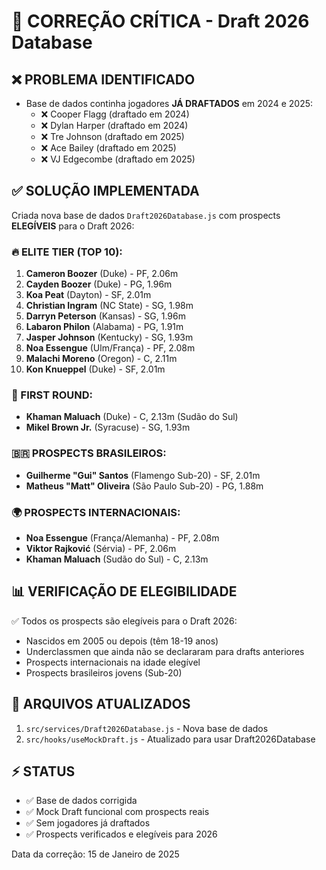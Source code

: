 # 🏀 CORREÇÃO CRÍTICA - Draft 2026 Database

## ❌ PROBLEMA IDENTIFICADO
- Base de dados continha jogadores **JÁ DRAFTADOS** em 2024 e 2025:
  - ❌ Cooper Flagg (draftado em 2024)
  - ❌ Dylan Harper (draftado em 2024) 
  - ❌ Tre Johnson (draftado em 2025)
  - ❌ Ace Bailey (draftado em 2025)
  - ❌ VJ Edgecombe (draftado em 2025)

## ✅ SOLUÇÃO IMPLEMENTADA
Criada nova base de dados `Draft2026Database.js` com prospects **ELEGÍVEIS** para o Draft 2026:

### 🔥 ELITE TIER (TOP 10):
1. **Cameron Boozer** (Duke) - PF, 2.06m
2. **Cayden Boozer** (Duke) - PG, 1.96m  
3. **Koa Peat** (Dayton) - SF, 2.01m
4. **Christian Ingram** (NC State) - SG, 1.98m
5. **Darryn Peterson** (Kansas) - SG, 1.96m
6. **Labaron Philon** (Alabama) - PG, 1.91m
7. **Jasper Johnson** (Kentucky) - SG, 1.93m
8. **Noa Essengue** (Ulm/França) - PF, 2.08m
9. **Malachi Moreno** (Oregon) - C, 2.11m
10. **Kon Knueppel** (Duke) - SF, 2.01m

### 🏀 FIRST ROUND:
- **Khaman Maluach** (Duke) - C, 2.13m (Sudão do Sul)
- **Mikel Brown Jr.** (Syracuse) - SG, 1.93m

### 🇧🇷 PROSPECTS BRASILEIROS:
- **Guilherme "Gui" Santos** (Flamengo Sub-20) - SF, 2.01m
- **Matheus "Matt" Oliveira** (São Paulo Sub-20) - PG, 1.88m

### 🌍 PROSPECTS INTERNACIONAIS:
- **Noa Essengue** (França/Alemanha) - PF, 2.08m
- **Viktor Rajković** (Sérvia) - PF, 2.06m
- **Khaman Maluach** (Sudão do Sul) - C, 2.13m

## 📊 VERIFICAÇÃO DE ELEGIBILIDADE
✅ Todos os prospects são elegíveis para o Draft 2026:
- Nascidos em 2005 ou depois (têm 18-19 anos)
- Underclassmen que ainda não se declararam para drafts anteriores
- Prospects internacionais na idade elegível
- Prospects brasileiros jovens (Sub-20)

## 🔄 ARQUIVOS ATUALIZADOS
1. `src/services/Draft2026Database.js` - Nova base de dados
2. `src/hooks/useMockDraft.js` - Atualizado para usar Draft2026Database

## ⚡ STATUS
- ✅ Base de dados corrigida
- ✅ Mock Draft funcional com prospects reais
- ✅ Sem jogadores já draftados
- ✅ Prospects verificados e elegíveis para 2026

Data da correção: 15 de Janeiro de 2025
